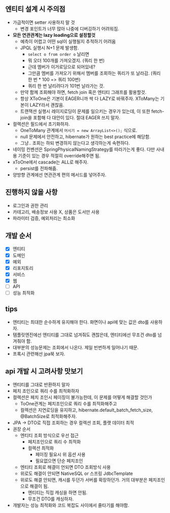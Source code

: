 ## 엔티티 설계 시 주의점
- 가급적이면 setter 사용하지 말 것
  - 변경 포인트가 너무 많아 나중에 디버깅하기 어려워짐.
- **모든 연관관계는 lazy loading으로 설정할것**
  - 예측이 어렵고 어떤 sql이 실행될지 추적하기 어려움
  - JPQL 실행시 N+1 문제 발생함.
    - `select o from order o` 날리면
    - 뭐 오더 100개를 가져오겠지. (쿼리 한 번)
    - 근데 멤버가 이거로딩으로 되어있네?
    - 그만큼 멤버를 가져오기 위해서 멤버를 조회하는 쿼리가 또 날라감. (쿼리 한 번 * 100 => 쿼리 100번)
    - 쿼리 한 번 날리려다가 101번 날라가는 것.
  - 만약 함께 조회해야 하면, fetch join 혹은 엔티티 그래프를 활용할것.
  - 항상 XToOne은 기본이 EAGER니까 싹 다 LAZY로 바꿔주자. XToMany는 기본이 LAZY라서 괜찮음.
  - 트랜잭션 실행시 레이지로딩이 문제를 일으키는 경우가 있는데, 이 또한 fetch-join을 포함해 다 대안이 있다. 절대 EAGER 쓰지 말자.
- 컬렉션은 필드에서 초기화하자.
  - OneToMany 관계에서 `머시기 = new ArrayList<>();` 식으로.
  - null 문제에서 안전하고, hibernate가 원하는 best practice에 해당함.
  - 그냥.. 조회는 하되 변경하지 않는다고 생각하는게 속편하다.
- 네이밍 컨벤션은 SpringPhysicalNamingStrategy를 따라가는게 좋다. 다만 사내용 기준이 있는 경우 적절히 override해주면 됨.
- xToOne에서 cascade는 ALL로 해주자.
  - persist를 전파해줌.
- 양방향 관계에선 연관관계 편의 메서드를 넣어주자.

## 진행하지 않을 사항
- 로그인과 권한 관리
- 카테고리, 배송정보 사용 X, 상품은 도서만 사용
- 파라미터 검증, 예외처리는 최소화 

## 개발 순서
- [x] 엔티티
- [x] 도메인
- [x] 예외
- [x] 리포지토리
- [x] 서비스
- [x] 웹
- [ ] API
- [ ] 성능 최적화

## tips
- 엔티티는 최대한 순수하게 유지해야 한다. 화면이나 api에 맞는 값은 dto를 사용하자. 
- 템플릿엔진에선 엔티티를 그대로 넘겨줘도 괜찮은데, 엔티티에선 무조건 dto를 넘겨줘야 함.
- 대부분의 성능문제는 조회에서 나온다. 제일 빈번하게 일어나기 때문.
- 프록시 관련해선 jpa북 보자.


## api 개발 시 고려사항 맛보기
- 엔티티를 그대로 반환하지 말자
- 페치 조인으로 쿼리 수를 최적화하자
- 컬렉션은 페치 조인시 페이징이 불가능한데, 이 문제를 어떻게 해결할 것인가
  - ToOne관계는 페치조인으로 쿼리 수를 최적화해주고
  - 컬렉션은 지연로딩을 유지하고, hibernate.default_batch_fetch_size, @BatchSize로 최적화해주자.
- JPA -> DTO로 직접 조회하는 경우 컬렉션 조회, 플랫 데이터 최적
- 권장 순서
  - 엔티티 조회 방식으로 우선 접근
    - 페치조인으로 쿼리 수 최적화
    - 컬렉션 최적화
      - 페이징 필요시 위 옵션 사용
      - 필요없으면 단순 페치조인
  - 엔티티 조회로 해결이 언되면 DTO 조회방식 사용
  - 위로도 해결이 안되면 NativeSQL or 스프링 JdbcTemplate
  - 위로도 해결 안되면, 캐시를 두던가 서버를 확장하던가. 거의 대부분은 페치조인으로 해결이 됨.
    - 엔티티는 직접 캐싱을 하면 안됨.
    - 무조건 DTO를 캐싱하자.
- 개발자는 성능 최적화와 코드 복잡도 사이에서 줄타기를 해야함.
